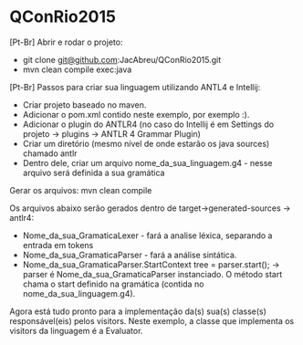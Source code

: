 # QConRio2015

[Pt-Br] Abrir e rodar o projeto:
 * git clone git@github.com:JacAbreu/QConRio2015.git
 * mvn clean compile exec:java

[Pt-Br] Passos para criar sua linguagem utilizando ANTL4 e Intellij:
 * Criar projeto baseado no maven.
 * Adicionar o pom.xml contido neste exemplo, por exemplo :).
 * Adicionar o plugin do ANTLR4 (no caso do Intellij é em Settings do projeto -> plugins -> ANTLR 4 Grammar Plugin)
 * Criar um diretório (mesmo nível de onde estarão os java sources) chamado antlr
 * Dentro dele, criar um arquivo nome_da_sua_linguagem.g4 - nesse arquivo será definida a sua gramática

 Gerar os arquivos: mvn clean compile

 Os arquivos abaixo serão gerados dentro de target->generated-sources -> antlr4:
 * Nome_da_sua_GramaticaLexer - fará a analise léxica, separando a entrada em tokens
 * Nome_da_sua_GramaticaParser - fará a análise sintática.
 * Nome_da_sua_GramaticaParser.StartContext tree = parser.start(); -> parser é Nome_da_sua_GramaticaParser instanciado. O método start chama o start definido na gramática (contida no nome_da_sua_linguagem.g4).

 Agora está tudo pronto para a implementação da(s) sua(s) classe(s) responsável(eis) pelos visitors. Neste exemplo, a classe que implementa os visitors da linguagem é a Evaluator.


